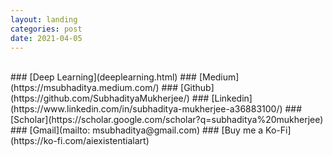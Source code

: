 ```yaml
---
layout: landing
categories: post
date: 2021-04-05
---
```


<br>
### [Deep Learning](deeplearning.html)
### [Medium](https://msubhaditya.medium.com/)
### [Github](https://github.com/SubhadityaMukherjee/)
### [Linkedin](https://www.linkedin.com/in/subhaditya-mukherjee-a36883100/)
### [Scholar](https://scholar.google.com/scholar?q=subhaditya%20mukherjee)
### [Gmail](mailto: msubhaditya@gmail.com)
### [Buy me a Ko-Fi](https://ko-fi.com/aiexistentialart)

